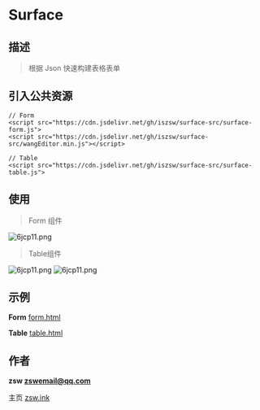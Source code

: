# Surface


## 描述

> 根据 Json 快速构建表格表单

## 引入公共资源

```
// Form
<script src="https://cdn.jsdelivr.net/gh/iszsw/surface-src/surface-form.js">
<script src="https://cdn.jsdelivr.net/gh/iszsw/surface-src/wangEditor.min.js"></script>

// Table
<script src="https://cdn.jsdelivr.net/gh/iszsw/surface-src/surface-table.js">
```

## 使用

> Form 组件

![6jcp11.png](https://z3.ax1x.com/2021/03/26/6jcp11.png)

> Table组件

![6jcp11.png](https://z3.ax1x.com/2021/03/26/6jcSpR.png)
![6jcp11.png](https://z3.ax1x.com/2021/03/26/6jc96x.png)



## 示例 

**Form** 
[form.html](form.html)

**Table** 
[table.html](table.html)

## 作者

**zsw zswemail@qq.com**

主页 [zsw.ink](zsw.ink)

